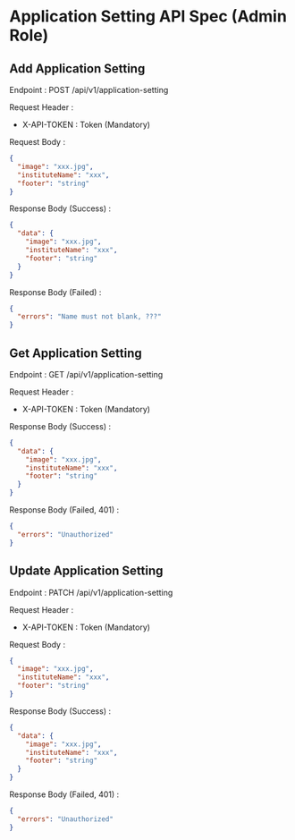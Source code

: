 # Application Setting API Spec (Admin Role)

## Add Application Setting

Endpoint : POST /api/v1/application-setting

Request Header :

- X-API-TOKEN : Token (Mandatory)

Request Body :

```json
{
  "image": "xxx.jpg",
  "instituteName": "xxx",
  "footer": "string"
}
```

Response Body (Success) :

```json
{
  "data": {
    "image": "xxx.jpg",
    "instituteName": "xxx",
    "footer": "string"
  }
}
```

Response Body (Failed) :

```json
{
  "errors": "Name must not blank, ???"
}
```

## Get Application Setting

Endpoint : GET /api/v1/application-setting

Request Header :

- X-API-TOKEN : Token (Mandatory)

Response Body (Success) :

```json
{
  "data": {
    "image": "xxx.jpg",
    "instituteName": "xxx",
    "footer": "string"
  }
}
```

Response Body (Failed, 401) :

```json
{
  "errors": "Unauthorized"
}
```

## Update Application Setting

Endpoint : PATCH /api/v1/application-setting

Request Header :

- X-API-TOKEN : Token (Mandatory)

Request Body :

```json
{
  "image": "xxx.jpg",
  "instituteName": "xxx",
  "footer": "string"
}
```

Response Body (Success) :

```json
{
  "data": {
    "image": "xxx.jpg",
    "instituteName": "xxx",
    "footer": "string"
  }
}
```

Response Body (Failed, 401) :

```json
{
  "errors": "Unauthorized"
}
```